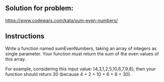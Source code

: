 ## Solution for problem:

https://www.codewars.com/kata/sum-even-numbers/

## Instructions

Write a function named sumEvenNumbers, 
taking an array of integers as single parameter. Your function must return the sum of the even values of this array.

For example, 
considering this input value: 
[4,3,1,2,5,10,6,7,9,8],
 then your function should return 30 (because 4 + 2 + 10 + 6 + 8 = 30).